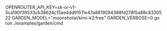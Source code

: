OPENROUTER_API_KEY=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 GARDEN_MODEL="moonshotai/kimi-k2:free" GARDEN_VERBOSE=0 go run ./examples/garden/cmd